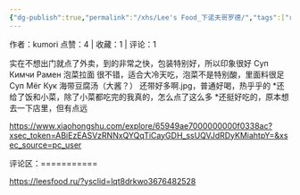 ```yaml
---
{"dg-publish":true,"permalink":"/xhs/Lee's Food_下诺夫哥罗德/","tags":["rednote","下诺夫哥罗德"],"created":"2025-03-17T18:30:10.704+08:00","updated":"2025-03-19T21:41:23.138+08:00"}
---
```


作者：kumori
点赞：4   |   收藏：1   |   评论：1

实在不想出门就点了外卖，到的非常之快，包装特别好，所以印象很好
Суп Кимчи Рамен 泡菜拉面 很不错，适合大冷天吃，泡菜不是特别酸，里面料很足
Суп Мёг Кук 海带豆腐汤（大酱？） 还带好多啊.jpg，普通好喝，热乎乎的
*还给了饭和小菜，除了小菜都吃完的我真的，怎么点了这么多
*还挺好吃的，原本想去一下店里，但有点远

https://www.xiaohongshu.com/explore/65949ae7000000000f0338ac?xsec_token=ABiEzEASVzRNNxQYQqTiCayGDH_ssUQVJdRDyKMiahtpY=&xsec_source=pc_user

评论区：===========

https://leesfood.ru/?ysclid=lqt8drkwo3676482528